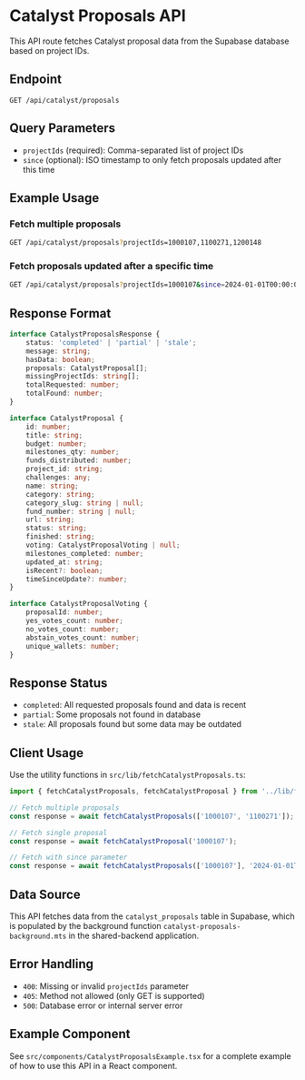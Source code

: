 # Catalyst Proposals API

This API route fetches Catalyst proposal data from the Supabase database based on project IDs.

## Endpoint

```
GET /api/catalyst/proposals
```

## Query Parameters

- `projectIds` (required): Comma-separated list of project IDs
- `since` (optional): ISO timestamp to only fetch proposals updated after this time

## Example Usage

### Fetch multiple proposals
```bash
GET /api/catalyst/proposals?projectIds=1000107,1100271,1200148
```

### Fetch proposals updated after a specific time
```bash
GET /api/catalyst/proposals?projectIds=1000107&since=2024-01-01T00:00:00Z
```

## Response Format

```typescript
interface CatalystProposalsResponse {
    status: 'completed' | 'partial' | 'stale';
    message: string;
    hasData: boolean;
    proposals: CatalystProposal[];
    missingProjectIds: string[];
    totalRequested: number;
    totalFound: number;
}

interface CatalystProposal {
    id: number;
    title: string;
    budget: number;
    milestones_qty: number;
    funds_distributed: number;
    project_id: string;
    challenges: any;
    name: string;
    category: string;
    category_slug: string | null;
    fund_number: string | null;
    url: string;
    status: string;
    finished: string;
    voting: CatalystProposalVoting | null;
    milestones_completed: number;
    updated_at: string;
    isRecent?: boolean;
    timeSinceUpdate?: number;
}

interface CatalystProposalVoting {
    proposalId: number;
    yes_votes_count: number;
    no_votes_count: number;
    abstain_votes_count: number;
    unique_wallets: number;
}
```

## Response Status

- `completed`: All requested proposals found and data is recent
- `partial`: Some proposals not found in database
- `stale`: All proposals found but some data may be outdated

## Client Usage

Use the utility functions in `src/lib/fetchCatalystProposals.ts`:

```typescript
import { fetchCatalystProposals, fetchCatalystProposal } from '../lib/fetchCatalystProposals';

// Fetch multiple proposals
const response = await fetchCatalystProposals(['1000107', '1100271']);

// Fetch single proposal
const response = await fetchCatalystProposal('1000107');

// Fetch with since parameter
const response = await fetchCatalystProposals(['1000107'], '2024-01-01T00:00:00Z');
```

## Data Source

This API fetches data from the `catalyst_proposals` table in Supabase, which is populated by the background function `catalyst-proposals-background.mts` in the shared-backend application.

## Error Handling

- `400`: Missing or invalid `projectIds` parameter
- `405`: Method not allowed (only GET is supported)
- `500`: Database error or internal server error

## Example Component

See `src/components/CatalystProposalsExample.tsx` for a complete example of how to use this API in a React component. 
